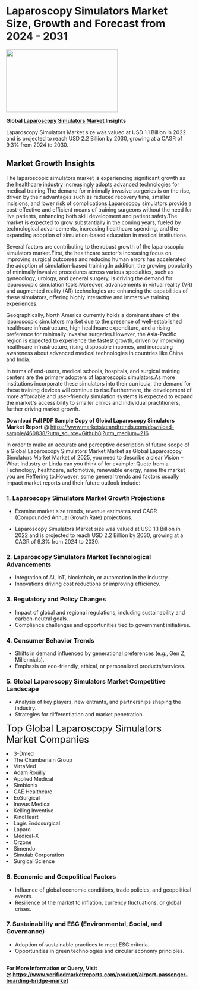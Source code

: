 <H1>Laparoscopy Simulators Market Size, Growth and Forecast from 2024 - 2031</H1><img class="aligncenter size-medium wp-image-584254" src="https://thirdeyenews.in/wp-content/uploads/2024/09/Global-Market-Research-300x168.jpeg" alt="" width="300" height="168" /><p><strong>Global&nbsp;<a href="https://www.marketsizeandtrends.com/download-sample/460838/?utm_source=Github8j?utm_medium=216">Laparoscopy Simulators Market</a> Insights</strong></p><p>Laparoscopy Simulators Market size was valued at USD 1.1 Billion in 2022 and is projected to reach USD 2.2 Billion by 2030, growing at a CAGR of 9.3% from 2024 to 2030.</p><p><h2>Market Growth Insights</h2> <p>The laparoscopic simulators market is experiencing significant growth as the healthcare industry increasingly adopts advanced technologies for medical training.The demand for minimally invasive surgeries is on the rise, driven by their advantages such as reduced recovery time, smaller incisions, and lower risk of complications.Laparoscopy simulators provide a cost-effective and efficient means of training surgeons without the need for live patients, enhancing both skill development and patient safety.The market is expected to grow substantially in the coming years, fueled by technological advancements, increasing healthcare spending, and the expanding adoption of simulation-based education in medical institutions.</p> <p>Several factors are contributing to the robust growth of the laparoscopic simulators market.First, the healthcare sector's increasing focus on improving surgical outcomes and reducing human errors has accelerated the adoption of simulation-based training.In addition, the growing popularity of minimally invasive procedures across various specialties, such as gynecology, urology, and general surgery, is driving the demand for laparoscopic simulation tools.Moreover, advancements in virtual reality (VR) and augmented reality (AR) technologies are enhancing the capabilities of these simulators, offering highly interactive and immersive training experiences.</p> <p>Geographically, North America currently holds a dominant share of the laparoscopic simulators market due to the presence of well-established healthcare infrastructure, high healthcare expenditure, and a rising preference for minimally invasive surgeries.However, the Asia-Pacific region is expected to experience the fastest growth, driven by improving healthcare infrastructure, rising disposable incomes, and increasing awareness about advanced medical technologies in countries like China and India.</p> <p>In terms of end-users, medical schools, hospitals, and surgical training centers are the primary adopters of laparoscopic simulators.As more institutions incorporate these simulators into their curricula, the demand for these training devices will continue to rise.Furthermore, the development of more affordable and user-friendly simulation systems is expected to expand the market's accessibility to smaller clinics and individual practitioners, further driving market growth.</p> <p><span class=""><strong>Download Full PDF Sample Copy of Global Laparoscopy Simulators Market Report</strong> @ <a href="https://www.marketsizeandtrends.com/download-sample/460838/?utm_source=Github8j?utm_medium=216" target="_blank">https://www.marketsizeandtrends.com/download-sample/460838/?utm_source=Github8j?utm_medium=216</a></span></p><p>In order to make an accurate and perceptive description of future scope of a Global&nbsp;Laparoscopy Simulators Market Market as Global&nbsp;Laparoscopy Simulators Market Market of 2025, you need to describe a clear Vision &ndash; What Industry or Linda can you think of for example: Quote from a Technology, healthcare, automotive, renewable energy, name the market you are Reffering to.However, some general trends and factors usually impact market reports and their future outlook include:</p><h3>1.&nbsp;<strong>Laparoscopy Simulators Market Growth Projections</strong></h3><ul><li>Examine market size trends, revenue estimates and CAGR (Compounded Annual Growth Rate) projections.</li><li><p>Laparoscopy Simulators Market size was valued at USD 1.1 Billion in 2022 and is projected to reach USD 2.2 Billion by 2030, growing at a CAGR of 9.3% from 2024 to 2030.</p></li></ul><h3>2.&nbsp;<strong>Laparoscopy Simulators Market Technological Advancements</strong></h3><ul><li>Integration of AI, IoT, blockchain, or automation in the industry.</li><li>Innovations driving cost reductions or improving efficiency.</li></ul><h3>3.&nbsp;<strong>Regulatory and Policy Changes</strong></h3><ul><li>Impact of global and regional regulations, including sustainability and carbon-neutral goals.</li><li>Compliance challenges and opportunities tied to government initiatives.</li></ul><h3>4.&nbsp;<strong>Consumer Behavior Trends</strong></h3><ul><li>Shifts in demand influenced by generational preferences (e.g., Gen Z, Millennials).</li><li>Emphasis on eco-friendly, ethical, or personalized products/services.</li></ul><h3>5.&nbsp;<strong>Global Laparoscopy Simulators Market Competitive Landscape</strong></h3><ul><li>Analysis of key players, new entrants, and partnerships shaping the industry.</li><li>Strategies for differentiation and market penetration.</li></ul><p data-pm-slice="1 1 []"><span style="color: inherit; font-family: inherit; font-size: 25px;">Top Global Laparoscopy Simulators Market Companies</span></p><div class="" data-test-id=""><p><li>3-Dmed</li><li> The Chamberlain Group</li><li> VirtaMed</li><li> Adam Rouilly</li><li> Applied Medical</li><li> Simbionix</li><li> CAE Healthcare</li><li> EoSurgical</li><li> Inovus Medical</li><li> Kelling Inventive</li><li> KindHeart</li><li> Lagis Endosurgical</li><li> Laparo</li><li> Medical-X</li><li> Orzone</li><li> Simendo</li><li> Simulab Corporation</li><li> Surgical Science</li></p></div><h3>6.&nbsp;<strong>Economic and Geopolitical Factors</strong></h3><ul><li>Influence of global economic conditions, trade policies, and geopolitical events.</li><li>Resilience of the market to inflation, currency fluctuations, or global crises.</li></ul><h3>7.&nbsp;<strong>Sustainability and ESG (Environmental, Social, and Governance)</strong></h3><ul><li>Adoption of sustainable practices to meet ESG criteria.</li><li>Opportunities in green technologies and circular economy principles.</li></ul><h2><strong style="font-size: 14px;">For More Information or Query, Visit @&nbsp;</strong><a style="background-color: #ffffff; font-size: 14px;" href="https://www.marketsizeandtrends.com/report/laparoscopy-simulators-market/" target="_blank">https://www.verifiedmarketreports.com/product/airport-passenger-boarding-bridge-market</a></h2>